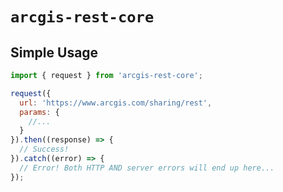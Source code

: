 # `arcgis-rest-core`

## Simple Usage

```js
import { request } from 'arcgis-rest-core';

request({
  url: 'https://www.arcgis.com/sharing/rest',
  params: {
    //...
  }
}).then((response) => {
  // Success!
}).catch((error) => {
  // Error! Both HTTP AND server errors will end up here...
});
```
